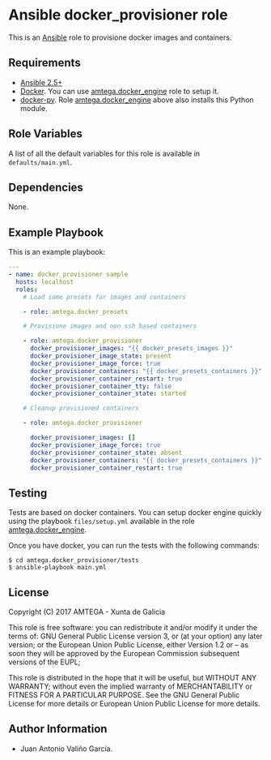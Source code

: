 # Ansible docker_provisioner role

This is an [Ansible](http://www.ansible.com) role to provisione docker images and containers.

## Requirements

- [Ansible 2.5+](http://docs.ansible.com/ansible/latest/intro_installation.html)
- [Docker](https://docs.docker.com/engine/installation/). You can use [amtega.docker_engine](https://galaxy.ansible.com/amtega/vagrant_engine/) role to setup it.
- [docker-py](https://github.com/docker/docker-py). Role [amtega.docker_engine](https://galaxy.ansible.com/amtega/vagrant_engine/) above also installs this Python module.

## Role Variables

A list of all the default variables for this role is available in `defaults/main.yml`.

## Dependencies

None.

## Example Playbook

This is an example playbook:

```yaml
---
- name: docker_provisioner sample
  hosts: localhost
  roles:
    # Load some presets for images and containers

    - role: amtega.docker_presets

    # Provisione images and non ssh based containers

    - role: amtega.docker_provisioner
      docker_provisioner_images: "{{ docker_presets_images }}"
      docker_provisioner_image_state: present
      docker_provisioner_image_force: true
      docker_provisioner_containers: "{{ docker_presets_containers }}"
      docker_provisioner_container_restart: true
      docker_provisioner_container_tty: false
      docker_provisioner_container_state: started

    # Cleanup provisioned containers

    - role: amtega.docker_provisioner

      docker_provisioner_images: []
      docker_provisioner_image_force: true
      docker_provisioner_container_state: absent
      docker_provisioner_containers: "{{ docker_presets_containers }}"
      docker_provisioner_container_restart: true
```

## Testing

Tests are based on docker containers. You can setup docker engine quickly using the playbook `files/setup.yml` available in the role [amtega.docker_engine](https://galaxy.ansible.com/amtega/docker_engine).

Once you have docker, you can run the tests with the following commands:

```shell
$ cd amtega.docker_provisioner/tests
$ ansible-playbook main.yml
```

## License

Copyright (C) 2017 AMTEGA - Xunta de Galicia

This role is free software: you can redistribute it and/or modify
it under the terms of:
GNU General Public License version 3, or (at your option) any later version;
or the European Union Public License, either Version 1.2 or – as soon
they will be approved by the European Commission ­subsequent versions of
the EUPL;

This role is distributed in the hope that it will be useful,
but WITHOUT ANY WARRANTY; without even the implied warranty of
MERCHANTABILITY or FITNESS FOR A PARTICULAR PURPOSE.  See the
GNU General Public License for more details or European Union Public License for more details.

## Author Information

- Juan Antonio Valiño García.
